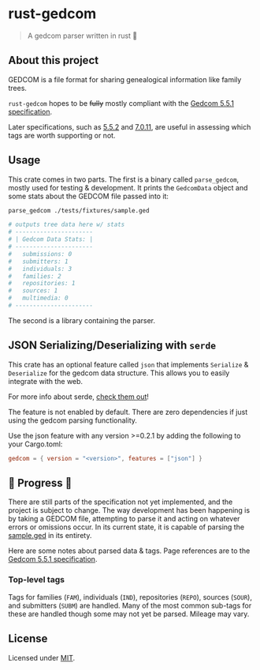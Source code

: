 # rust-gedcom

<!-- <a href="https://crates.io/crates/gedcom"> -->
<!--     <img style="display: inline!important" src="https://img.shields.io/crates/v/gedcom.svg"></img> -->
<!-- </a> -->
<!-- <a href="https://docs.rs/gedcom"> -->
<!--     <img style="display: inline!important" src="https://docs.rs/gedcom/badge.svg"></img> -->
<!-- </a> -->

> A gedcom parser written in rust 🦀

## About this project

GEDCOM is a file format for sharing genealogical information like family trees.

`rust-gedcom` hopes to be ~~fully~~ mostly compliant with the [Gedcom 5.5.1 specification](https://edge.fscdn.org/assets/img/documents/ged551-5bac5e57fe88dd37df0e153d9c515335.pdf).

Later specifications, such as [5.5.2](https://jfcardinal.github.io/GEDCOM-5.5.2/gedcom-5.5.2.html) and [7.0.11](https://gedcom.io/specifications/FamilySearchGEDCOMv7.html#purpose-and-content-of-the-familysearch-gedcom-specification), are useful in assessing which tags are worth supporting or not.

## Usage

This crate comes in two parts. The first is a binary called `parse_gedcom`, mostly used for testing & development. It prints the `GedcomData` object and some stats about the GEDCOM file passed into it:
```bash
parse_gedcom ./tests/fixtures/sample.ged

# outputs tree data here w/ stats
# ----------------------
# | Gedcom Data Stats: |
# ----------------------
#   submissions: 0
#   submitters: 1
#   individuals: 3
#   families: 2
#   repositories: 1
#   sources: 1
#   multimedia: 0
# ----------------------
```

The second is a library containing the parser.

## JSON Serializing/Deserializing with `serde`
This crate has an optional feature called `json` that implements `Serialize` & `Deserialize` for the gedcom data structure. This allows you to easily integrate with the web.

For more info about serde, [check them out](https://serde.rs/)!

The feature is not enabled by default. There are zero dependencies if just using the gedcom parsing functionality.

Use the json feature with any version >=0.2.1 by adding the following to your Cargo.toml:
```toml
gedcom = { version = "<version>", features = ["json"] }
```

## 🚧 Progress 🚧

There are still parts of the specification not yet implemented, and the project is subject to change. The way development has been happening is by taking a GEDCOM file, attempting to parse it and acting on whatever errors or omissions occur. In its current state, it is capable of parsing the [sample.ged](tests/fixtures/sample.ged) in its entirety.

Here are some notes about parsed data & tags. Page references are to the [Gedcom 5.5.1 specification](https://edge.fscdn.org/assets/img/documents/ged551-5bac5e57fe88dd37df0e153d9c515335.pdf).

### Top-level tags

Tags for families (`FAM`), individuals (`IND`), repositories (`REPO`), sources (`SOUR`), and submitters (`SUBM`) are handled. Many of the most common sub-tags for these are handled though some may not yet be parsed. Mileage may vary.

## License

Licensed under [MIT](license.md).
